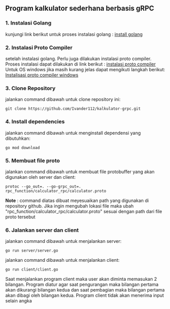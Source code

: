 ## Program kalkulator sederhana berbasis gRPC

### 1.  Instalasi Golang
kunjungi link berikut untuk proses instalasi golang : [install golang](https://go.dev/doc/install)

### 2.  Instalasi Proto Compiler
setelah instalasi golang. Perlu juga dilakukan instalasi proto compiler. Proses instalasi dapat dilakukan di link berikut : 
[instalasi proto compiler](https://grpc.io/docs/protoc-installation/)
Untuk OS windows jika masih kurang jelas dapat mengikuti langkah berikut: [Instalisasi proto compiler windows](https://www.geeksforgeeks.org/how-to-install-protocol-buffers-on-windows/) 

### 3. Clone Repository
jalankan command dibawah untuk clone repository ini:

    git clone https://github.com/Ivander112/kalkulator-grpc.git

### 4. Install dependencies
jalankan command dibawah untuk menginstall dependensi yang dibutuhkan:

    go mod download
### 5. Membuat file proto
jalankan command dibawah untuk membuat file protobuffer yang akan digunakan oleh server dan client:

    protoc --go_out=. --go-grpc_out=. rpc_function/calculator_rpc/calculator.proto

**Note** : command diatas dibuat meyesuaikan path yang digunakan di repository github. Jika ingin mengubah lokasi file maka ubah "rpc_function/calculator_rpc/calculator.proto" sesuai dengan path dari file proto tersebut

### 6. Jalankan server dan client
jalankan command dibawah untuk menjalankan server:

    go run server/server.go
jalankan command dibawah untuk menjalankan client:

    go run client/client.go
    
  Saat menjalankan program client maka user akan diminta memasukan 2 bilangan. Program diatur agar saat pengurangan maka bilangan pertama akan dikurangi bilangan kedua dan saat pembagian maka bilangan pertama akan dibagi oleh bilangan kedua. Program client tidak akan menerima input selain angka